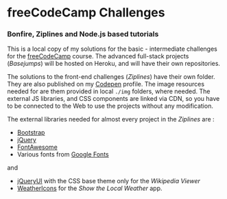 # freeCodeCamp Challenges
### Bonfire, Ziplines and Node.js based tutorials

This is a local copy of my solutions for the basic - intermediate challenges for the [freeCodeCamp](http://www.freecodecamp.com/map) course.
The advanced full-stack projects (*Basejumps*) will be hosted on Heroku, and will have their own repositories.

The solutions to the front-end challenges (*Ziplines*) have their own folder. They are also published on my [Codepen](http://codepen.io/Em-Ant/) profile. The image resources needed for are them provided  in local `./img` folders, where needed. The external JS libraries, and CSS components are linked via CDN, so you have to be connected to the Web to use the projects without any modification. 

The external libraries needed for almost every project in the *Ziplines* are :

* [Bootstrap](http://getbootstrap.com/)
* [jQuery](https://jquery.com/)
* [FontAwesome](http://fortawesome.github.io/Font-Awesome/)
* Various fonts from [Google Fonts](https://www.google.com/fonts)

and

* [jQueryUI](https://jqueryui.com/) with the CSS base theme only for the *Wikipedia Viewer*
* [WeatherIcons](http://erikflowers.github.io/weather-icons/) for the *Show the Local Weather* app.

